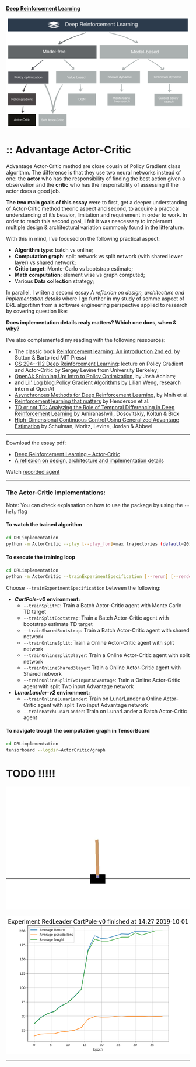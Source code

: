 [**Deep Reinforcement Learning**](https://github.com/RedLeader962/LectureDirigeDRLimplementation/tree/master)

![TaxonomyActorCritic](./visual/TaxonomyActorCritic.png) 

# :: Advantage Actor-Critic

Advantage Actor-Critic method are close cousin of Policy Gradient class algorithm. The difference is that they use two neural networks instead of one: the **actor** who has the responsibility of finding the best action given a observation and the **critic** who has the responsibility of assessing if the actor does a good job.

**The two main goals of this essay** were to first, get a deeper understanding of Actor-Critic method theoric aspect and second, to acquire a practical understanding of it’s beavior, limitation and requirement in order to work. In order to reach this second goal, I felt it was nescessary to implement multiple design & architectural variation commonly found in the litterature.
  
With this in mind, I’ve focused on the following practical aspect:
- **Algorithm type**: batch vs online;
- **Computation graph**: split network vs split network (with shared lower layer) vs shared network;
- **Critic target**: Monte-Carlo vs bootstrap estimate;
- **Math computation**: element wise vs graph computed;
- Various **Data collection** strategy;
        
        
In parallel, I writen a second essay _A reflexion on design, architecture and implementation details_ where I go further in my study of somme aspect of DRL algortihm from a software engineering perspective applied to research by covering question like:

**Does implementation details realy matters? Which one does, when & why?**


I've also complemented my reading with the following ressources:

- The classic book [Reinforcement learning: An introduction 2nd ed.](http://incompleteideas.net/book/RLbook2018.pdf) by Sutton & Barto (ed MIT Press)
- [CS 294--112 Deep Reinforcement Learning](http://rail.eecs.berkeley.edu/deeprlcourse-fa18/): lecture on Policy Gradient and Actor-Critic by Sergey Levine from University Berkeley;
- [OpenAI: Spinning Up: Intro to Policy Optimization](https://spinningup.openai.com/en/latest/spinningup/rl_intro3.html), by Josh Achiam;
- and [Lil' Log blog:Policy Gradient Algorithms](https://lilianweng.github.io/lil-log/2018/04/08/policy-gradient-algorithms.html) by Lilian Weng, research intern at OpenAI
- [Asynchronous Methods for Deep Reinforcement Learning.](https://arxiv.org/abs/1602.01783) by Mnih et al.  
- [Reinforcement learning that matters](https://arxiv.org/abs/1709.06560) by Henderson et al. 
- [TD or not TD: Analyzing the Role of Temporal Differencing in Deep Reinforcement Learning ](http://arxiv.org/abs/1806.01175) by Amiranashvili, Dosovitskiy, Koltun & Brox 
- [High-Dimensional Continuous Control Using Generalized Advantage Estimation](https://arxiv.org/abs/1506.02438) by Schulman, Moritz, Levine, Jordan & Abbeel

---
Download the essay pdf:
- [Deep Reinforcement Learning – Actor-Critic](https://github.com/RedLeader962/LectureDirigeDRLimplementation/raw/master/TP_actor_critic_LucCoupal_v1-1.pdf) 
- [A reflexion on design, architecture and implementation details](https://github.com/RedLeader962/LectureDirigeDRLimplementation/raw/master/Reflexion_on_design_and_architecture_LucCoupal_v1-1.pdf) 



Watch [recorded agent](../../video) 

---

### The Actor-Critic implementations:
Note: You can check explanation on how to use the package by using the `--help` flag

#### To watch the trained algorithm 

```bash
cd DRLimplementation
python -m ActorCritic --play [--play_for]=max trajectories (default=20) 
```

#### To execute the training loop
```bash
cd DRLimplementation
python -m ActorCritic --trainExperimentSpecification [--rerun] [--renderTraining] 
```
Choose `--trainExperimentSpecification` between the following:
- **_CartPole-v0_ environment:**
    - `--trainSplitMC`: Train a Batch Actor-Critic agent with Monte Carlo TD target
    - `--trainSplitBootstrap`: Train a Batch Actor-Critic agent with bootstrap estimate TD target
    - `--trainSharedBootstrap`: Train a Batch Actor-Critic agent with shared network
    - `--trainOnlineSplit`: Train a Online Actor-Critic agent with split network
    - `--trainOnlineSplit3layer`: Train a Online Actor-Critic agent with split network
    - `--trainOnlineShared3layer`: Train a Online Actor-Critic agent with Shared network
    - `--trainOnlineSplitTwoInputAdvantage`: Train a Online Actor-Critic agent with split Two input Advantage network
- **_LunarLander-v2_ environment:**
    - `--trainOnlineLunarLander`: Train on LunarLander a Online Actor-Critic agent with split Two input Advantage network
    - `--trainBatchLunarLander`: Train on LunarLander a Batch Actor-Critic agent 


#### To navigate trough the computation graph in TensorBoard
```bash
cd DRLimplementation
tensorboard --logdir=ActorCritic/graph
```

# TODO !!!!!
![Trained agent in action](../../video/REINFORCE_agent_cartpole_2.gif)

![Training run](../../video/training_run_3.png)

---
